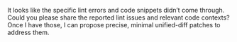 It looks like the specific lint errors and code snippets didn’t come through. Could you please share the reported lint issues and relevant code contexts? Once I have those, I can propose precise, minimal unified-diff patches to address them.